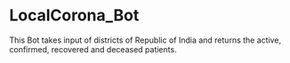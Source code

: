 # LocalCorona_Bot
This Bot takes input of districts of Republic of India and returns the active, confirmed, recovered and deceased patients.
